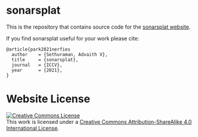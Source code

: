# sonarsplat

This is the repository that contains source code for the [sonarsplat website](https://nerfies.github.io).

If you find sonarsplat useful for your work please cite:
```
@article{park2021nerfies
  author    = {Sethuraman, Advaith V},
  title     = {sonarsplat},
  journal   = {ICCV},
  year      = {2021},
}
```

# Website License
<a rel="license" href="http://creativecommons.org/licenses/by-sa/4.0/"><img alt="Creative Commons License" style="border-width:0" src="https://i.creativecommons.org/l/by-sa/4.0/88x31.png" /></a><br />This work is licensed under a <a rel="license" href="http://creativecommons.org/licenses/by-sa/4.0/">Creative Commons Attribution-ShareAlike 4.0 International License</a>.
